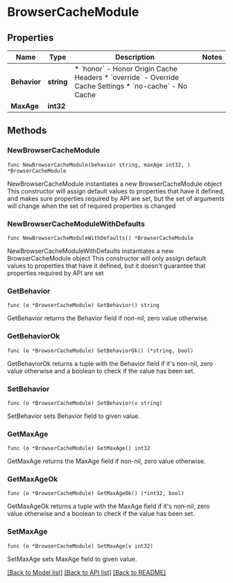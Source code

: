 # BrowserCacheModule

## Properties

Name | Type | Description | Notes
------------ | ------------- | ------------- | -------------
**Behavior** | **string** | * &#x60;honor&#x60; - Honor Origin Cache Headers * &#x60;override&#x60; - Override Cache Settings * &#x60;no-cache&#x60; - No Cache | 
**MaxAge** | **int32** |  | 

## Methods

### NewBrowserCacheModule

`func NewBrowserCacheModule(behavior string, maxAge int32, ) *BrowserCacheModule`

NewBrowserCacheModule instantiates a new BrowserCacheModule object
This constructor will assign default values to properties that have it defined,
and makes sure properties required by API are set, but the set of arguments
will change when the set of required properties is changed

### NewBrowserCacheModuleWithDefaults

`func NewBrowserCacheModuleWithDefaults() *BrowserCacheModule`

NewBrowserCacheModuleWithDefaults instantiates a new BrowserCacheModule object
This constructor will only assign default values to properties that have it defined,
but it doesn't guarantee that properties required by API are set

### GetBehavior

`func (o *BrowserCacheModule) GetBehavior() string`

GetBehavior returns the Behavior field if non-nil, zero value otherwise.

### GetBehaviorOk

`func (o *BrowserCacheModule) GetBehaviorOk() (*string, bool)`

GetBehaviorOk returns a tuple with the Behavior field if it's non-nil, zero value otherwise
and a boolean to check if the value has been set.

### SetBehavior

`func (o *BrowserCacheModule) SetBehavior(v string)`

SetBehavior sets Behavior field to given value.


### GetMaxAge

`func (o *BrowserCacheModule) GetMaxAge() int32`

GetMaxAge returns the MaxAge field if non-nil, zero value otherwise.

### GetMaxAgeOk

`func (o *BrowserCacheModule) GetMaxAgeOk() (*int32, bool)`

GetMaxAgeOk returns a tuple with the MaxAge field if it's non-nil, zero value otherwise
and a boolean to check if the value has been set.

### SetMaxAge

`func (o *BrowserCacheModule) SetMaxAge(v int32)`

SetMaxAge sets MaxAge field to given value.



[[Back to Model list]](../README.md#documentation-for-models) [[Back to API list]](../README.md#documentation-for-api-endpoints) [[Back to README]](../README.md)


